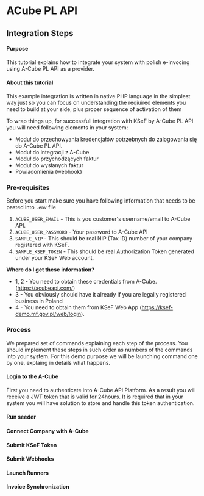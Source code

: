 # ACube PL API

## Integration Steps

#### Purpose

This tutorial explains how to integrate your system with polish e-invocing using A-Cube PL API as a provider.

#### About this tutorial

This example integration is written in native PHP language in the simplest way just so you can focus on understanding
the
reqiuired elements you need to build at your side, plus proper sequence of activation of them

To wrap things up, for successfull integration with KSeF by A-Cube PL API you will need following elements in your
system:

* Moduł do przechowyania kredencjałów potrzebnych do zalogowania się do A-Cube PL API.
* Moduł do integracji z A-Cube
* Moduł do przychodzących faktur
* Moduł do wysłanych faktur
* Powiadomienia (webhook)

### Pre-requisites

Before you start make sure you have following information that needs to be pasted into `.env` file

1. `ACUBE_USER_EMAIL` - This is you customer's username/email to A-Cube API.
2. `ACUBE_USER_PASSWORD` - Your password to A-Cube API
3. `SAMPLE_NIP` - This should be real NIP (Tax ID) number of your company registered with KSeF.
4. `SAMPLE_KSEF_TOKEN` - This should be real Authorization Token generated under your KSeF Web account.

**Where do I get these information?**

* 1, 2 - You need to obtain these credentials from A-Cube. (https://acubeapi.com/)
* 3 - You obviously should have it already if you are legally registered business in Poland
* 4 - You need to obtain them from KSeF Web App (https://ksef-demo.mf.gov.pl/web/login).

### Process

We prepared set of commands explaining each step of the process. You should implement these steps in such order as
numbers of the commands into your system. For this demo purpose we will be launching command one by one, explaing in
details what happens.

#### Login to the A-Cube

First you need to authenticate into A-Cube API Platform. As a result you will receive a JWT token that is valid for 24hours.
It is required that in your system you will have solution to store and handle this token authentication.

#### Run seeder

#### Connect Company with A-Cube

#### Submit KSeF Token

#### Submit Webhooks

#### Launch Runners

#### Invoice Synchronization